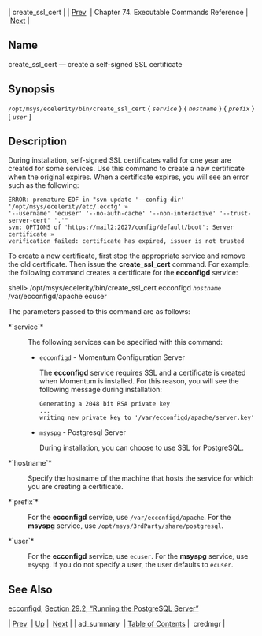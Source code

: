 | create_ssl_cert |
| [Prev](executable.ad_summary)  | Chapter 74. Executable Commands Reference |  [Next](executable.credmgr) |

<a name="executable.create_ssl_cert"></a>
## Name

create_ssl_cert — create a self-signed SSL certificate

## Synopsis

`/opt/msys/ecelerity/bin/create_ssl_cert` { *`service`* } { *`hostname`* } { *`prefix`* } [ *`user`* ]

<a name="idp12917488"></a>
## Description

During installation, self-signed SSL certificates valid for one year are created for some services. Use this command to create a new certificate when the original expires. When a certificate expires, you will see an error such as the following:

```
ERROR: premature EOF in "svn update '--config-dir' '/opt/msys/ecelerity/etc/.eccfg' »
'--username' 'ecuser' '--no-auth-cache' '--non-interactive' '--trust-server-cert' '.'"
svn: OPTIONS of 'https://mail2:2027/config/default/boot': Server certificate »
verification failed: certificate has expired, issuer is not trusted
```

To create a new certificate, first stop the appropriate service and remove the old certificate. Then issue the **create_ssl_cert** command. For example, the following command creates a certificate for the **ecconfigd** service:

shell> /opt/msys/ecelerity/bin/create_ssl_cert ecconfigd *`hostname`* \
/var/ecconfigd/apache ecuser

The parameters passed to this command are as follows:

<dl class="variablelist">

<dt>*`service`*</dt>

<dd>

The following services can be specified with this command:

*   `ecconfigd` - Momentum Configuration Server

    The **ecconfigd** service requires SSL and a certificate is created when Momentum is installed. For this reason, you will see the following message during installation:

    ```
    Generating a 2048 bit RSA private key
    ...
    writing new private key to '/var/ecconfigd/apache/server.key'
    ```

*   `msyspg` - Postgresql Server

    During installation, you can choose to use SSL for PostgreSQL.

</dd>

<dt>*`hostname`*</dt>

<dd>

Specify the hostname of the machine that hosts the service for which you are creating a certificate.

</dd>

<dt>*`prefix`*</dt>

<dd>

For the **ecconfigd** service, use `/var/ecconfigd/apache`. For the **msyspg** service, use `/opt/msys/3rdParty/share/postgresql`.

</dd>

<dt>*`user`*</dt>

<dd>

For the **ecconfigd** service, use `ecuser`. For the **msyspg** service, use `msyspg`. If you do not specify a user, the user defaults to `ecuser`.

</dd>

</dl>

<a name="idp12725216"></a>
## See Also

[ecconfigd](executable.ecconfigd "ecconfigd"), [Section 29.2, “Running the PostgreSQL Server”](postgresql.server "29.2. Running the PostgreSQL Server")

| [Prev](executable.ad_summary)  | [Up](exec.cmds.ref) |  [Next](executable.credmgr) |
| ad_summary  | [Table of Contents](index) |  credmgr |

